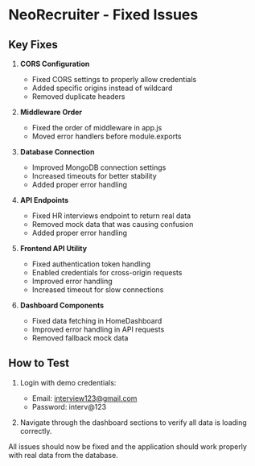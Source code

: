 # NeoRecruiter - Fixed Issues

## Key Fixes

1. **CORS Configuration**
   - Fixed CORS settings to properly allow credentials
   - Added specific origins instead of wildcard
   - Removed duplicate headers

2. **Middleware Order**
   - Fixed the order of middleware in app.js
   - Moved error handlers before module.exports

3. **Database Connection**
   - Improved MongoDB connection settings
   - Increased timeouts for better stability
   - Added proper error handling

4. **API Endpoints**
   - Fixed HR interviews endpoint to return real data
   - Removed mock data that was causing confusion
   - Added proper error handling

5. **Frontend API Utility**
   - Fixed authentication token handling
   - Enabled credentials for cross-origin requests
   - Improved error handling
   - Increased timeout for slow connections

6. **Dashboard Components**
   - Fixed data fetching in HomeDashboard
   - Improved error handling in API requests
   - Removed fallback mock data

## How to Test

1. Login with demo credentials:
   - Email: interview123@gmail.com
   - Password: interv@123

2. Navigate through the dashboard sections to verify all data is loading correctly.

All issues should now be fixed and the application should work properly with real data from the database.